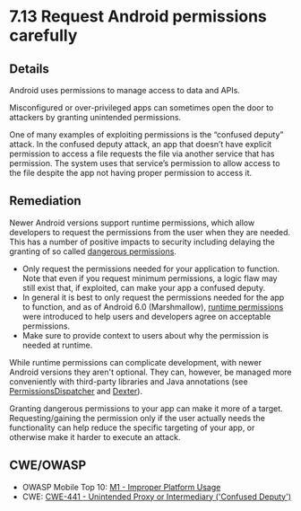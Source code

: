 # 7.13 Request Android permissions carefully

## Details

Android uses permissions to manage access to data and APIs.

Misconfigured or over-privileged apps can sometimes open the door to attackers by granting unintended permissions.

One of many examples of exploiting permissions is the “confused deputy” attack. In the confused deputy attack, an app that doesn’t have explicit permission to access a file requests the file via another service that has permission. The system uses that service’s permission to allow access to the file despite the app not having proper permission to access it.

## Remediation

Newer Android versions support runtime permissions, which allow developers to request the permissions from the user when they are needed. This has a number of positive impacts to security including delaying the granting of so called [dangerous permissions](https://developer.android.com/guide/topics/security/permissions.html#normal-dangerous).

* Only request the permissions needed for your application to function. Note that even if you request minimum permissions, a logic flaw may still exist that, if exploited, can make your app a confused deputy. 
* In general it is best to only request the permissions needed for the app to function, and as of Android 6.0 (Marshmallow), [runtime permissions](https://developer.android.com/training/permissions/requesting.html) were introduced to help users and developers agree on acceptable permissions.
* Make sure to provide context to users about why the permission is needed at runtime.

While runtime permissions can complicate development, with newer Android versions they aren't optional. They can, however, be managed more conveniently with third-party libraries and Java annotations (see [PermissionsDispatcher](https://github.com/hotchemi/PermissionsDispatcher) and [Dexter](https://github.com/Karumi/Dexter)).

Granting dangerous permissions to your app can make it more of a target. Requesting/gaining the permission only if the user actually needs the functionality can help reduce the specific targeting of your app, or otherwise make it harder to execute an attack.

## CWE/OWASP

* OWASP Mobile Top 10: [M1 - Improper Platform Usage](https://www.owasp.org/index.php/Mobile_Top_10_2016-M1-Improper_Platform_Usage)
* CWE: [CWE-441 - Unintended Proxy or Intermediary ('Confused Deputy')](https://cwe.mitre.org/data/definitions/441.html)
